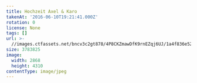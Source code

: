 ```yaml
---
title: Hochzeit Axel & Karo
takenAt: '2016-06-10T19:21:41.000Z'
rotation: 0
license: None
tags: []
url: >-
  //images.ctfassets.net/bncv3c2gt878/4P8CKZmawDfK9rnEZqj6UJ/1a4f836e52276240d918cde52887a2b1/hochzeit-axel--karo_27562491094_o
size: 3783825
image:
  width: 2868
  height: 4310
contentType: image/jpeg
---
```


